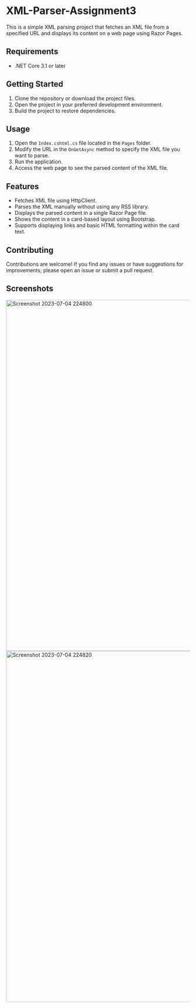 # XML-Parser-Assignment3

This is a simple XML parsing project that fetches an XML file from a specified URL and displays its content on a web page using Razor Pages.

## Requirements

- .NET Core 3.1 or later

## Getting Started

1. Clone the repository or download the project files.
2. Open the project in your preferred development environment.
3. Build the project to restore dependencies.

## Usage

1. Open the `Index.cshtml.cs` file located in the `Pages` folder.
2. Modify the URL in the `OnGetAsync` method to specify the XML file you want to parse.
3. Run the application.
4. Access the web page to see the parsed content of the XML file.

## Features

- Fetches XML file using HttpClient.
- Parses the XML manually without using any RSS library.
- Displays the parsed content in a single Razor Page file.
- Shows the content in a card-based layout using Bootstrap.
- Supports displaying links and basic HTML formatting within the card text.

## Contributing

Contributions are welcome! If you find any issues or have suggestions for improvements, please open an issue or submit a pull request.

## Screenshots

<img width="960" alt="Screenshot 2023-07-04 224800" src="https://github.com/nourhanhelmy1/XML-Parser-Assignment3/assets/117583711/c774b577-d368-4bd2-bec6-418b9e6ff9f3">

<img width="960" alt="Screenshot 2023-07-04 224820" src="https://github.com/nourhanhelmy1/XML-Parser-Assignment3/assets/117583711/265ecf7a-7d8b-4f22-ae12-f01ff9d3db83">



